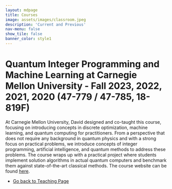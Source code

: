 ```yaml
---
layout: mdpage
title: Courses
image: assets/images/classroom.jpeg
description: 'Current and Previous'
nav-menu: false
show_tile: false
banner_color: style1
---
```


# Quantum Integer Programming and Machine Learning at Carnegie Mellon University - Fall 2023, 2022, 2021, 2020 (47-779 / 47-785, 18-819F)
At Carnegie Mellon University, David designed and co-taught this course, focusing on introducing concepts in discrete optimization, machine learning, and quantum computing for practitioners. From a perspective that does not require any background in quantum physics and with a strong focus on practical problems, we introduce concepts of integer programming, artificial intelligence, and quantum methods to address these problems. The course wraps up with a practical project where students implement solution algorithms in actual quantum computers and benchmark them against state-of-the-art classical methods.
The course website can be found [here](https://bernalde.github.io/QuIPML22/).

<ul class="actions">
    <li><a href="/7-teaching.html#courses" class="button icon fa-arrow-left">Go back to Teaching Page</a></li>
</ul>